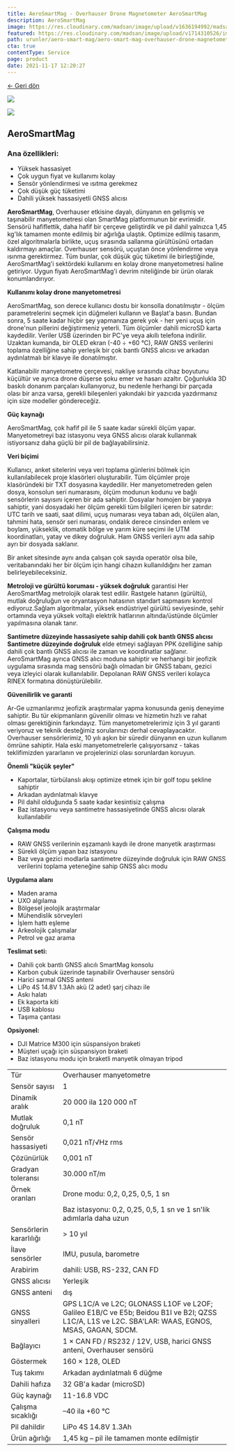 ```yaml
---
title: AeroSmartMag - Overhauser Drone Magnetometer AeroSmartMag
description: AeroSmartMag
image: https://res.cloudinary.com/madsan/image/upload/v1636194992/madsan-stock/IMG_3200_nsgux0.jpg
featured: https://res.cloudinary.com/madsan/image/upload/v1714310526/image4_ffxfwd.jpg
path: urunler/aero-smart-mag/aero-smart-mag-overhauser-drone-magnetometer
cta: true
contentType: Service
page: product
date: 2021-11-17 12:20:27
---
```


[←  Geri dön](/urunler/aero-smart-mag)

[![](https://res.cloudinary.com/madsan/image/upload/v1714310526/image4_ffxfwd.jpg)](https://res.cloudinary.com/madsan/image/upload/v1714310526/image4_ffxfwd.jpg)

<div class="row">

<div class="col-md-2">

[![](https://res.cloudinary.com/madsan/image/upload/v1714310526/image2_msa8dw.jpg)](https://res.cloudinary.com/madsan/image/upload/v1714310526/image2_msa8dw.jpg)

</div>

</div>

## AeroSmartMag

### Ana özellikleri:

*   Yüksek hassasiyet
*   Çok uygun fiyat ve kullanımı kolay
*   Sensör yönlendirmesi ve ısıtma gerekmez
*   Çok düşük güç tüketimi
*   Dahili yüksek hassasiyetli GNSS alıcısı


**AeroSmartMag**, Overhauser etkisine dayalı, dünyanın en gelişmiş ve taşınabilir manyetometresi olan SmartMag platformunun bir evrimidir. Sensörü hafiflettik, daha hafif bir çerçeve geliştirdik ve pil dahil yalnızca 1,45 kg'lık tamamen monte edilmiş bir ağırlığa ulaştık. Optimize edilmiş tasarım, özel algoritmalarla birlikte, uçuş sırasında sallanma gürültüsünü ortadan kaldırmayı amaçlar. Overhauser sensörü, uçuştan önce yönlendirme veya ısınma gerektirmez. Tüm bunlar, çok düşük güç tüketimi ile birleştiğinde, AeroSmartMag'i sektördeki kullanımı en kolay drone manyetometresi haline getiriyor. Uygun fiyatı AeroSmartMag'i devrim niteliğinde bir ürün olarak konumlandırıyor.

**Kullanımı kolay drone manyetometresi** 

AeroSmartMag, son derece kullanıcı dostu bir konsolla donatılmıştır - ölçüm parametrelerini seçmek için düğmeleri kullanın ve Başlat'a basın. Bundan sonra, 5 saate kadar hiçbir şey yapmanıza gerek yok - her yeni uçuş için drone'nun pillerini değiştirmeniz yeterli. Tüm ölçümler dahili microSD karta kaydedilir. Veriler USB üzerinden bir PC'ye veya akıllı telefona indirilir. Uzaktan kumanda, bir OLED ekran (-40 ÷ +60 °C), RAW GNSS verilerini toplama özelliğine sahip yerleşik bir çok bantlı GNSS alıcısı ve arkadan aydınlatmalı bir klavye ile donatılmıştır.

Katlanabilir manyetometre çerçevesi, nakliye sırasında cihaz boyutunu küçültür ve ayrıca drone düşerse şoku emer ve hasarı azaltır. Çoğunlukla 3D baskılı donanım parçaları kullanıyoruz, bu nedenle herhangi bir parçada olası bir arıza varsa, gerekli bileşenleri yakındaki bir yazıcıda yazdırmanız için size modeller göndereceğiz.

**Güç kaynağı**

AeroSmartMag, çok hafif pil ile 5 saate kadar sürekli ölçüm yapar. Manyetometreyi baz istasyonu veya GNSS alıcısı olarak kullanmak istiyorsanız daha güçlü bir pil de bağlayabilirsiniz.

**Veri biçimi**

Kullanıcı, anket sitelerini veya veri toplama günlerini bölmek için kullanılabilecek proje klasörleri oluşturabilir. Tüm ölçümler proje klasöründeki bir TXT dosyasına kaydedilir. Her manyetometreden gelen dosya, konsolun seri numarasını, ölçüm modunun kodunu ve bağlı sensörlerin sayısını içeren bir ada sahiptir. Dosyalar homojen bir yapıya sahiptir, yani dosyadaki her ölçüm gerekli tüm bilgileri içeren bir satırdır: UTC tarih ve saati, saat dilimi, uçuş numarası veya taban adı, ölçülen alan, tahmini hata, sensör seri numarası, ondalık derece cinsinden enlem ve boylam, yükseklik, otomatik bölge ve yarım küre seçimi ile UTM koordinatları, yatay ve dikey doğruluk. Ham GNSS verileri aynı ada sahip ayrı bir dosyada saklanır.

Bir anket sitesinde aynı anda çalışan çok sayıda operatör olsa bile, veritabanındaki her bir ölçüm için hangi cihazın kullanıldığını her zaman belirleyebileceksiniz.

**Metroloji ve gürültü koruması - yüksek doğruluk** garantisi Her AeroSmartMag metrolojik olarak test edilir. Rastgele hatanın (gürültü), mutlak doğruluğun ve oryantasyon hatasının standart sapmasını kontrol ediyoruz.Sağlam algoritmalar, yüksek endüstriyel gürültü seviyesinde, şehir ortamında veya yüksek voltajlı elektrik hatlarının altında/üstünde ölçümler yapılmasına olanak tanır.

**Santimetre düzeyinde hassasiyete sahip dahili çok bantlı GNSS alıcısı Santimetre düzeyinde doğruluk** elde etmeyi sağlayan PPK özelliğine sahip dahili çok bantlı GNSS alıcısı ile zaman ve koordinatlar sağlanır. AeroSmartMag ayrıca GNSS alıcı moduna sahiptir ve herhangi bir jeofizik uygulama sırasında mag sensörü bağlı olmadan bir GNSS tabanı, gezici veya izleyici olarak kullanılabilir. Depolanan RAW GNSS verileri kolayca RINEX formatına dönüştürülebilir.

**Güvenilirlik ve garanti**

Ar-Ge uzmanlarımız jeofizik araştırmalar yapma konusunda geniş deneyime sahiptir. Bu tür ekipmanların güvenilir olması ve hizmetin hızlı ve rahat olması gerektiğinin farkındayız. Tüm manyetometrelerimiz için 3 yıl garanti veriyoruz ve teknik desteğimiz sorularınızı derhal cevaplayacaktır. Overhauser sensörlerimiz, 10 yılı aşkın bir süredir dünyanın en uzun kullanım ömrüne sahiptir. Hala eski manyetometrelerle çalışıyorsanız - takas teklifimizden yararlanın ve projelerinizi olası sorunlardan koruyun.

**Önemli "küçük şeyler"**

*   Kaportalar, türbülanslı akışı optimize etmek için bir golf topu şekline sahiptir
*   Arkadan aydınlatmalı klavye
*   Pil dahil olduğunda 5 saate kadar kesintisiz çalışma
*   Baz istasyonu veya santimetre hassasiyetinde GNSS alıcısı olarak kullanılabilir


**Çalışma modu**

*   RAW GNSS verilerinin eşzamanlı kaydı ile drone manyetik araştırması
*   Sürekli ölçüm yapan baz istasyonu
*   Baz veya gezici modlarla santimetre düzeyinde doğruluk için RAW GNSS verilerini toplama yeteneğine sahip GNSS alıcı modu


**Uygulama alanı**

*   Maden arama
*   UXO algılama
*   Bölgesel jeolojik araştırmalar
*   Mühendislik sörveyleri
*   İşlem hattı eşleme
*   Arkeolojik çalışmalar
*   Petrol ve gaz arama


**Teslimat seti:**

*   Dahili çok bantlı GNSS alıcılı SmartMag konsolu
*   Karbon çubuk üzerinde taşınabilir Overhauser sensörü
*   Harici sarmal GNSS anteni
*   LiPo 4S 14.8V 1.3Ah akü (2 adet) şarj cihazı ile
*   Askı halatı
*   Ek kaporta kiti
*   USB kablosu
*   Taşıma çantası


**Opsiyonel:**

*   DJI Matrice M300 için süspansiyon braketi
*   Müşteri uçağı için süspansiyon braketi
*   Baz istasyonu modu için braketli manyetik olmayan tripod


<div class="table-responsive"> 

|                         |                                                                                                                                                   |
|-------------------------|---------------------------------------------------------------------------------------------------------------------------------------------------|
| Tür                     | Overhauser manyetometre                                                                                                                           |
| Sensör sayısı           | 1                                                                                                                                                 |
| Dinamik aralık          | 20 000 ila 120 000 nT                                                                                                                             |
| Mutlak doğruluk         | 0,1 nT                                                                                                                                            |
| Sensör hassasiyeti      | 0,021 nT/√Hz rms                                                                                                                                  |
| Çözünürlük              | 0,001 nT                                                                                                                                          |
| Gradyan toleransı       | 30.000 nT/m                                                                                                                                       |
| Örnek oranları          | Drone modu: 0,2, 0,25, 0,5, 1 sn                                                                                                                  |
|                         | Baz istasyonu: 0,2, 0,25, 0,5, 1 sn ve 1 sn'lik adımlarla daha uzun                                                                               |
| Sensörlerin kararlılığı | > 10 yıl                                                                                                                                          |
| İlave sensörler         | IMU, pusula, barometre                                                                                                                            |
| Arabirim                | dahili: USB, RS-232, CAN FD                                                                                                                       |
| GNSS alıcısı            | Yerleşik                                                                                                                                          |
| GNSS anteni             | dış                                                                                                                                               |
| GNSS sinyalleri         | GPS L1C/A ve L2C; GLONASS L1OF ve L2OF; Galileo E1B/C ve E5b; Beidou B1I ve B2I; QZSS L1C/A, L1S ve L2C. SBA'LAR: WAAS, EGNOS, MSAS, GAGAN, SDCM. |
| Bağlayıcı               | 1 × CAN FD / RS232 / 12V, USB, harici GNSS anteni, Overhauser sensörü                                                                             |
| Göstermek               | 160 × 128, OLED                                                                                                                                   |
| Tuş takımı              | Arkadan aydınlatmalı 6 düğme                                                                                                                      |
| Dahili hafıza           | 32 GB'a kadar (microSD)                                                                                                                           |
| Güç kaynağı             | 11-16.8 VDC                                                                                                                                       |
| Çalışma sıcaklığı       | –40 ila +60 °C                                                                                                                                    |
| Pil dahildir            | LiPo 4S 14.8V 1.3Ah                                                                                                                               |
| Ürün ağırlığı           | 1,45 kg – pil ile tamamen monte edilmiştir                                                                                                        |


</div>
